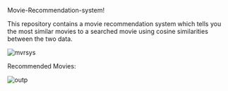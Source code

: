 Movie-Recommendation-system!

This repository contains a movie recommendation system which tells you the most similar movies to a searched movie using cosine similarities between the two data.


![mvrsys](https://user-images.githubusercontent.com/32265911/55602500-a01b8080-5783-11e9-8945-25a6f5de7b7d.PNG)















Recommended Movies:






![outp](https://user-images.githubusercontent.com/32265911/55602614-1b7d3200-5784-11e9-8970-a85f502167b2.PNG)
